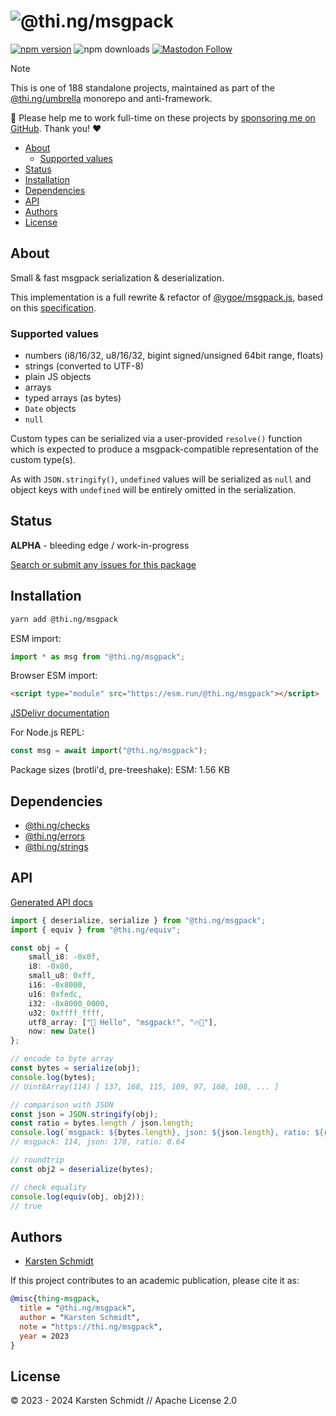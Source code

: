 <!-- This file is generated - DO NOT EDIT! -->
<!-- Please see: https://github.com/thi-ng/umbrella/blob/develop/CONTRIBUTING.md#changes-to-readme-files -->
# ![@thi.ng/msgpack](https://media.thi.ng/umbrella/banners-20230807/thing-msgpack.svg?fa18b6a1)

[![npm version](https://img.shields.io/npm/v/@thi.ng/msgpack.svg)](https://www.npmjs.com/package/@thi.ng/msgpack)
![npm downloads](https://img.shields.io/npm/dm/@thi.ng/msgpack.svg)
[![Mastodon Follow](https://img.shields.io/mastodon/follow/109331703950160316?domain=https%3A%2F%2Fmastodon.thi.ng&style=social)](https://mastodon.thi.ng/@toxi)

> [!NOTE]
> This is one of 188 standalone projects, maintained as part
> of the [@thi.ng/umbrella](https://github.com/thi-ng/umbrella/) monorepo
> and anti-framework.
>
> 🚀 Please help me to work full-time on these projects by [sponsoring me on
> GitHub](https://github.com/sponsors/postspectacular). Thank you! ❤️

- [About](#about)
  - [Supported values](#supported-values)
- [Status](#status)
- [Installation](#installation)
- [Dependencies](#dependencies)
- [API](#api)
- [Authors](#authors)
- [License](#license)

## About

Small & fast msgpack serialization & deserialization.

This implementation is a full rewrite & refactor of
[@ygoe/msgpack.js](https://github.com/ygoe/msgpack.js), based on this
[specification](https://github.com/msgpack/msgpack/blob/8aa09e2a6a9180a49fc62ecfefe149f063cc5e4b/spec.md).

### Supported values

- numbers (i8/16/32, u8/16/32, bigint signed/unsigned 64bit range, floats)
- strings (converted to UTF-8)
- plain JS objects
- arrays
- typed arrays (as bytes)
- `Date` objects
- `null`

Custom types can be serialized via a user-provided `resolve()` function which is
expected to produce a msgpack-compatible representation of the custom type(s).

As with `JSON.stringify()`, `undefined` values will be serialized as `null` and
object keys with `undefined` will be entirely omitted in the serialization.

## Status

**ALPHA** - bleeding edge / work-in-progress

[Search or submit any issues for this package](https://github.com/thi-ng/umbrella/issues?q=%5Bmsgpack%5D+in%3Atitle)

## Installation

```bash
yarn add @thi.ng/msgpack
```

ESM import:

```ts
import * as msg from "@thi.ng/msgpack";
```

Browser ESM import:

```html
<script type="module" src="https://esm.run/@thi.ng/msgpack"></script>
```

[JSDelivr documentation](https://www.jsdelivr.com/)

For Node.js REPL:

```js
const msg = await import("@thi.ng/msgpack");
```

Package sizes (brotli'd, pre-treeshake): ESM: 1.56 KB

## Dependencies

- [@thi.ng/checks](https://github.com/thi-ng/umbrella/tree/develop/packages/checks)
- [@thi.ng/errors](https://github.com/thi-ng/umbrella/tree/develop/packages/errors)
- [@thi.ng/strings](https://github.com/thi-ng/umbrella/tree/develop/packages/strings)

## API

[Generated API docs](https://docs.thi.ng/umbrella/msgpack/)

```ts tangle:export/readme.ts
import { deserialize, serialize } from "@thi.ng/msgpack";
import { equiv } from "@thi.ng/equiv";

const obj = {
    small_i8: -0x0f,
    i8: -0x80,
    small_u8: 0xff,
    i16: -0x8000,
    u16: 0xfedc,
    i32: -0x8000_0000,
    u32: 0xffff_ffff,
    utf8_array: ["👋 Hello", "msgpack!", "🔥🤌"],
    now: new Date()
};

// encode to byte array
const bytes = serialize(obj);
console.log(bytes);
// Uint8Array(114) [ 137, 168, 115, 109, 97, 108, 108, ... ]

// comparison with JSON
const json = JSON.stringify(obj);
const ratio = bytes.length / json.length;
console.log(`msgpack: ${bytes.length}, json: ${json.length}, ratio: ${ratio.toFixed(2)}`);
// msgpack: 114, json: 178, ratio: 0.64

// roundtrip
const obj2 = deserialize(bytes);

// check equality
console.log(equiv(obj, obj2));
// true
```

## Authors

- [Karsten Schmidt](https://thi.ng)

If this project contributes to an academic publication, please cite it as:

```bibtex
@misc{thing-msgpack,
  title = "@thi.ng/msgpack",
  author = "Karsten Schmidt",
  note = "https://thi.ng/msgpack",
  year = 2023
}
```

## License

&copy; 2023 - 2024 Karsten Schmidt // Apache License 2.0
